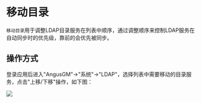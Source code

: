 移动目录
===

`移动目录`用于调整LDAP目录服务在列表中顺序，通过调整顺序来控制LDAP服务在自动同步时的优先级，靠前的会优先被同步。

## 操作方式

登录应用后进入"AngusGM"->"系统"->"LDAP"，选择列表中需要移动的目录服务，点击"上移/下移"操作，如下图：

![](https://bj-c1-prod-files.xcan.cloud/storage/pubapi/v1/file/ldap-move.png?fid=207887590483820816&fpt=wY0gH4ubvTrhu9ENx4qyWa2cyroQgNdaMhJVk70U)
